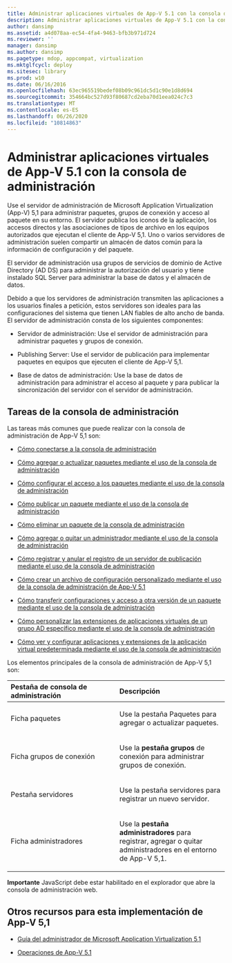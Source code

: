 ```yaml
---
title: Administrar aplicaciones virtuales de App-V 5.1 con la consola de administración
description: Administrar aplicaciones virtuales de App-V 5.1 con la consola de administración
author: dansimp
ms.assetid: a4d078aa-ec54-4fa4-9463-bfb3b971d724
ms.reviewer: ''
manager: dansimp
ms.author: dansimp
ms.pagetype: mdop, appcompat, virtualization
ms.mktglfcycl: deploy
ms.sitesec: library
ms.prod: w10
ms.date: 06/16/2016
ms.openlocfilehash: 63ec965519bedef08b09c961dc5d1c90e1d8d694
ms.sourcegitcommit: 354664bc527d93f80687cd2eba70d1eea024c7c3
ms.translationtype: MT
ms.contentlocale: es-ES
ms.lasthandoff: 06/26/2020
ms.locfileid: "10814863"
---
```

# Administrar aplicaciones virtuales de App-V 5.1 con la consola de administración


Use el servidor de administración de Microsoft Application Virtualization (App-V) 5,1 para administrar paquetes, grupos de conexión y acceso al paquete en su entorno. El servidor publica los iconos de la aplicación, los accesos directos y las asociaciones de tipos de archivo en los equipos autorizados que ejecutan el cliente de App-V 5,1. Uno o varios servidores de administración suelen compartir un almacén de datos común para la información de configuración y del paquete.

El servidor de administración usa grupos de servicios de dominio de Active Directory (AD DS) para administrar la autorización del usuario y tiene instalado SQL Server para administrar la base de datos y el almacén de datos.

Debido a que los servidores de administración transmiten las aplicaciones a los usuarios finales a petición, estos servidores son ideales para las configuraciones del sistema que tienen LAN fiables de alto ancho de banda. El servidor de administración consta de los siguientes componentes:

-   Servidor de administración: Use el servidor de administración para administrar paquetes y grupos de conexión.

-   Publishing Server: Use el servidor de publicación para implementar paquetes en equipos que ejecuten el cliente de App-V 5,1.

-   Base de datos de administración: Use la base de datos de administración para administrar el acceso al paquete y para publicar la sincronización del servidor con el servidor de administración.

## Tareas de la consola de administración


Las tareas más comunes que puede realizar con la consola de administración de App-V 5,1 son:

-   [Cómo conectarse a la consola de administración](how-to-connect-to-the-management-console-51.md)

-   [Cómo agregar o actualizar paquetes mediante el uso de la consola de administración](how-to-add-or-upgrade-packages-by-using-the-management-console-51-gb18030.md)

-   [Cómo configurar el acceso a los paquetes mediante el uso de la consola de administración](how-to-configure-access-to-packages-by-using-the-management-console-51.md)

-   [Cómo publicar un paquete mediante el uso de la consola de administración](how-to-publish-a-package-by-using-the-management-console-51.md)

-   [Cómo eliminar un paquete de la consola de administración](how-to-delete-a-package-in-the-management-console-51.md)

-   [Cómo agregar o quitar un administrador mediante el uso de la consola de administración](how-to-add-or-remove-an-administrator-by-using-the-management-console51.md)

-   [Cómo registrar y anular el registro de un servidor de publicación mediante el uso de la consola de administración](how-to-register-and-unregister-a-publishing-server-by-using-the-management-console51.md)

-   [Cómo crear un archivo de configuración personalizado mediante el uso de la consola de administración de App-V 5.1](how-to-create-a-custom-configuration-file-by-using-the-app-v-51-management-console.md)

-   [Cómo transferir configuraciones y acceso a otra versión de un paquete mediante el uso de la consola de administración](how-to-transfer-access-and-configurations-to-another-version-of-a-package-by-using-the-management-console51.md)

-   [Cómo personalizar las extensiones de aplicaciones virtuales de un grupo AD específico mediante el uso de la consola de administración](how-to-customize-virtual-applications-extensions-for-a-specific-ad-group-by-using-the-management-console51.md)

-   [Cómo ver y configurar aplicaciones y extensiones de la aplicación virtual predeterminada mediante el uso de la consola de administración](how-to-view-and-configure-applications-and-default-virtual-application-extensions-by-using-the-management-console-beta.md)

Los elementos principales de la consola de administración de App-V 5,1 son:

<table>
<colgroup>
<col width="50%" />
<col width="50%" />
</colgroup>
<thead>
<tr class="header">
<th align="left">Pestaña de consola de administración</th>
<th align="left">Descripción</th>
</tr>
</thead>
<tbody>
<tr class="odd">
<td align="left"><p>Ficha paquetes</p></td>
<td align="left"><p>Use la <strong> </strong> pestaña Paquetes para agregar o actualizar paquetes.</p></td>
</tr>
<tr class="even">
<td align="left"><p>Ficha grupos de conexión</p></td>
<td align="left"><p>Use la <strong> pestaña grupos </strong> de conexión para administrar grupos de conexión.</p></td>
</tr>
<tr class="odd">
<td align="left"><p>Pestaña servidores</p></td>
<td align="left"><p>Use la <strong> </strong> pestaña servidores para registrar un nuevo servidor.</p></td>
</tr>
<tr class="even">
<td align="left"><p>Ficha administradores</p></td>
<td align="left"><p>Use la <strong> pestaña administradores </strong> para registrar, agregar o quitar administradores en el entorno de App-V 5,1.</p></td>
</tr>
</tbody>
</table>

 

**Importante**  JavaScript debe estar habilitado en el explorador que abre la consola de administración web.

 






## <a href="" id="other-resources-for-this-app-v-5-1-deployment-"></a>Otros recursos para esta implementación de App-V 5,1


-   [Guía del administrador de Microsoft Application Virtualization 5,1](microsoft-application-virtualization-51-administrators-guide.md)

-   [Operaciones de App-V 5.1](operations-for-app-v-51.md)

 

 





